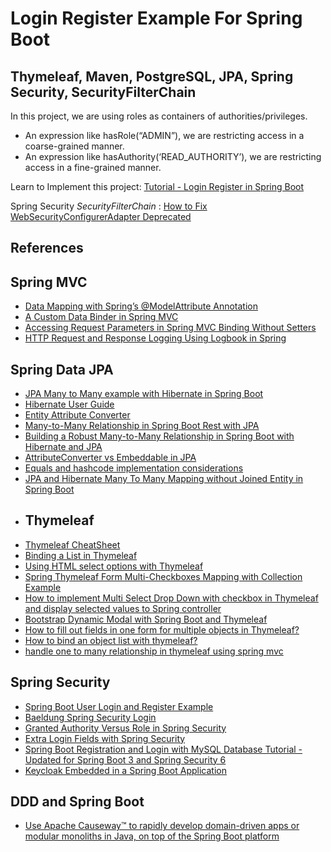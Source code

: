 # Login Register Example For Spring Boot

## Thymeleaf, Maven, PostgreSQL, JPA, Spring Security, SecurityFilterChain

In this project, we are using roles as containers of authorities/privileges.
* An expression like hasRole(“ADMIN”), we are restricting access in a coarse-grained manner.
* An expression like hasAuthority(‘READ_AUTHORITY’), we are restricting access in a fine-grained manner.

Learn to Implement this project: [Tutorial - Login Register in Spring Boot](https://studygyaan.com/spring-boot/login-register-example-using-spring-boot)

Spring Security *SecurityFilterChain* : [How to Fix WebSecurityConfigurerAdapter Deprecated](https://studygyaan.com/spring-boot/solve-websecurityconfigureradapter-deprecated)

## References
## Spring MVC
* [Data Mapping with Spring’s @ModelAttribute Annotation](https://medium.com/@AlexanderObregon/data-mapping-with-springs-modelattribute-annotation-b41704c2521a)
* [A Custom Data Binder in Spring MVC](https://www.baeldung.com/spring-mvc-custom-data-binder)
* [Accessing Request Parameters in Spring MVC Binding Without Setters](https://javanexus.com/blog/accessing-request-parameters-spring-mvc-binding-without-setters)
* [HTTP Request and Response Logging Using Logbook in Spring](https://www.baeldung.com/spring-logbook-http-logging)
## Spring Data JPA
* [JPA Many to Many example with Hibernate in Spring Boot](https://www.bezkoder.com/jpa-many-to-many/)
* [Hibernate User Guide](https://docs.jboss.org/hibernate/orm/current/userguide/html_single/Hibernate_User_Guide.html)
* [Entity Attribute Converter](https://www.logicbig.com/tutorials/java-ee-tutorial/jpa/entity-attribute-type-converter.html)
* [Many-to-Many Relationship in Spring Boot Rest with JPA](https://www.appsdeveloperblog.com/many-to-many-relationship-in-spring-boot-rest-jpa/)
* [Building a Robust Many-to-Many Relationship in Spring Boot with Hibernate and JPA](https://medium.com/@clistastech/building-a-robust-many-to-many-relationship-in-spring-boot-with-hibernate-and-jpa-b2eafe96b8fa)
* [AttributeConverter vs Embeddable in JPA](https://www.wimdeblauwe.com/blog/2021/03/01/attributeconverter-vs-embeddable-in-jpa/?ref=footer)
* [Equals and hashcode implementation considerations](https://www.wimdeblauwe.com/blog/2021/04/26/equals-and-hashcode-implementation-considerations/?ref=footer)
* [JPA and Hibernate Many To Many Mapping without Joined Entity in Spring Boot](https://hellokoding.com/jpa-many-to-many-relationship-mapping-example-with-spring-boot-maven-and-mysql/)
* ## Thymeleaf
* [Thymeleaf CheatSheet](https://engma.github.io/thymeleaf-cheat-sheet/)
* [Binding a List in Thymeleaf](https://www.baeldung.com/thymeleaf-list)
* [Using HTML select options with Thymeleaf](https://www.wimdeblauwe.com/blog/2021/04/16/using-html-select-options-with-thymeleaf/)
* [Spring Thymeleaf Form Multi-Checkboxes Mapping with Collection Example](https://www.codejava.net/frameworks/spring-boot/spring-thymeleaf-form-multi-checkboxes-mapping-with-collection-example)
* [How to implement Multi Select Drop Down with checkbox in Thymeleaf and display selected values to Spring controller](https://stackoverflow.com/questions/54168972/how-to-implement-multi-select-drop-down-with-checkbox-in-thymeleaf-and-display-s)
* [Bootstrap Dynamic Modal with Spring Boot and Thymeleaf](https://blog.nazrulkabir.com/2018/04/dynamic-modal-with-spring-boot-and-thymeleaf/)
* [How to fill out fields in one form for multiple objects in Thymeleaf?](https://stackoverflow.com/questions/42797263/how-to-fill-out-fields-in-one-form-for-multiple-objects-in-thymeleaf#42813658)
* [How to bind an object list with thymeleaf?](https://stackoverflow.com/questions/36500731/how-to-bind-an-object-list-with-thymeleaf)
* [handle one to many relationship in thymeleaf using spring mvc](https://stackoverflow.com/questions/50617760/handle-one-to-many-relationship-in-thymeleaf-using-spring-mvc)
## Spring Security
* [Spring Boot User Login and Register Example](https://studygyaan.com/spring-boot/login-register-example-using-spring-boot)
* [Baeldung Spring Security Login](https://github.com/eugenp/tutorials/tree/master/spring-security-modules/spring-security-web-login)
* [Granted Authority Versus Role in Spring Security](https://www.baeldung.com/spring-security-granted-authority-vs-role)
* [Extra Login Fields with Spring Security](https://www.baeldung.com/spring-security-extra-login-fields)
* [Spring Boot Registration and Login with MySQL Database Tutorial - Updated for Spring Boot 3 and Spring Security 6](https://www.codejava.net/frameworks/spring-boot/user-registration-and-login-tutorial)
* [Keycloak Embedded in a Spring Boot Application](https://www.baeldung.com/keycloak-embedded-in-spring-boot-app)
## DDD and Spring Boot
* [Use Apache Causeway™ to rapidly develop domain-driven apps or modular monoliths in Java, on top of the Spring Boot platform](https://github.com/apache/causeway?tab=readme-ov-file)

